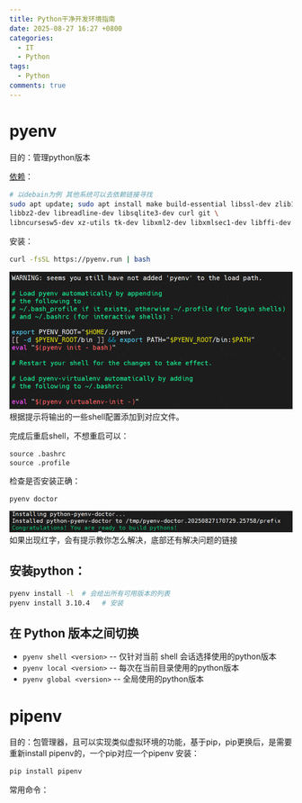 ```yaml
---
title: Python干净开发环境指南
date: 2025-08-27 16:27 +0800
categories:
  - IT
  - Python
tags:
  - Python
comments: true
---
```

# pyenv



目的：管理python版本

[依赖](https://github.com/pyenv/pyenv/wiki#suggested-build-environment)：
```bash
# 以debain为例 其他系统可以去依赖链接寻找
sudo apt update; sudo apt install make build-essential libssl-dev zlib1g-dev \
libbz2-dev libreadline-dev libsqlite3-dev curl git \
libncursesw5-dev xz-utils tk-dev libxml2-dev libxmlsec1-dev libffi-dev liblzma-dev
```

安装：
```bash
curl -fsSL https://pyenv.run | bash
```

![](assets/posts/20250827/2025-08-27-python-cl1756285793.png)
根据提示将输出的一些shell配置添加到对应文件。

完成后重启shell，不想重启可以：
```
source .bashrc
source .profile
```

检查是否安装正确：
```
pyenv doctor
```

![](assets/posts/20250827/2025-08-27-python-cl1756285983.png)
如果出现红字，会有提示教你怎么解决，底部还有解决问题的链接

## 安装python：
```bash
pyenv install -l  # 会给出所有可用版本的列表
pyenv install 3.10.4   # 安装
```

## 在 Python 版本之间切换

- `pyenv shell <version>` -- 仅针对当前 shell 会话选择使用的python版本
- `pyenv local <version>` -- 每次在当前目录使用的python版本
- `pyenv global <version>` -- 全局使用的python版本
# pipenv

目的：包管理器，且可以实现类似虚拟环境的功能，基于pip，pip更换后，是需要重新install pipenv的，一个pip对应一个pipenv
安装：
```bash
pip install pipenv
```
常用命令：
```

```
